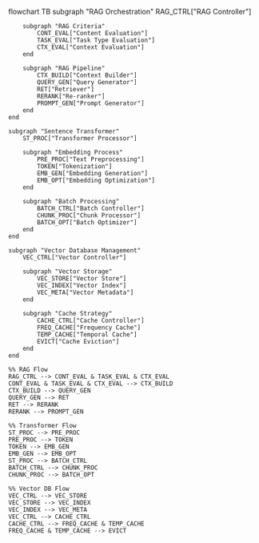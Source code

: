 flowchart TB
    subgraph "RAG Orchestration"
        RAG_CTRL["RAG Controller"]
        
        subgraph "RAG Criteria"
            CONT_EVAL["Content Evaluation"]
            TASK_EVAL["Task Type Evaluation"]
            CTX_EVAL["Context Evaluation"]
        end
        
        subgraph "RAG Pipeline"
            CTX_BUILD["Context Builder"]
            QUERY_GEN["Query Generator"]
            RET["Retriever"]
            RERANK["Re-ranker"]
            PROMPT_GEN["Prompt Generator"]
        end
    end

    subgraph "Sentence Transformer"
        ST_PROC["Transformer Processor"]
        
        subgraph "Embedding Process"
            PRE_PROC["Text Preprocessing"]
            TOKEN["Tokenization"]
            EMB_GEN["Embedding Generation"]
            EMB_OPT["Embedding Optimization"]
        end
        
        subgraph "Batch Processing"
            BATCH_CTRL["Batch Controller"]
            CHUNK_PROC["Chunk Processor"]
            BATCH_OPT["Batch Optimizer"]
        end
    end

    subgraph "Vector Database Management"
        VEC_CTRL["Vector Controller"]
        
        subgraph "Vector Storage"
            VEC_STORE["Vector Store"]
            VEC_INDEX["Vector Index"]
            VEC_META["Vector Metadata"]
        end
        
        subgraph "Cache Strategy"
            CACHE_CTRL["Cache Controller"]
            FREQ_CACHE["Frequency Cache"]
            TEMP_CACHE["Temporal Cache"]
            EVICT["Cache Eviction"]
        end
    end

    %% RAG Flow
    RAG_CTRL --> CONT_EVAL & TASK_EVAL & CTX_EVAL
    CONT_EVAL & TASK_EVAL & CTX_EVAL --> CTX_BUILD
    CTX_BUILD --> QUERY_GEN
    QUERY_GEN --> RET
    RET --> RERANK
    RERANK --> PROMPT_GEN

    %% Transformer Flow
    ST_PROC --> PRE_PROC
    PRE_PROC --> TOKEN
    TOKEN --> EMB_GEN
    EMB_GEN --> EMB_OPT
    ST_PROC --> BATCH_CTRL
    BATCH_CTRL --> CHUNK_PROC
    CHUNK_PROC --> BATCH_OPT

    %% Vector DB Flow
    VEC_CTRL --> VEC_STORE
    VEC_STORE --> VEC_INDEX
    VEC_INDEX --> VEC_META
    VEC_CTRL --> CACHE_CTRL
    CACHE_CTRL --> FREQ_CACHE & TEMP_CACHE
    FREQ_CACHE & TEMP_CACHE --> EVICT